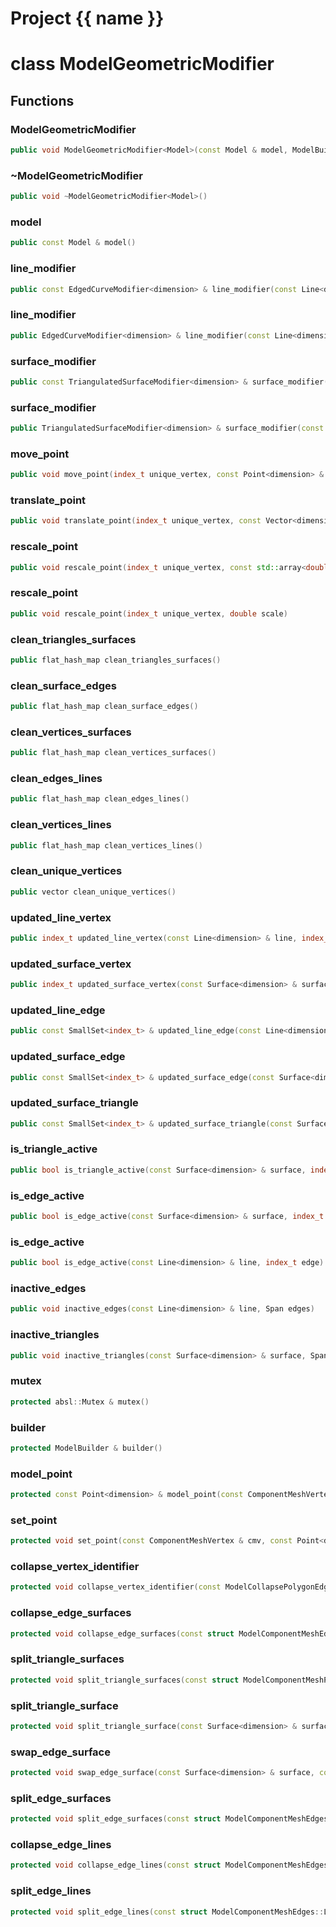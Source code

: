 <script setup>
import {useRoute} from 'vitepress'
const {path} = useRoute()
const tokens = path.split('/')
const words = tokens[2].split('-');
for (let i = 0; i < words.length; i++) {
    words[i] = words[i].charAt(0).toUpperCase() + words[i].slice(1);
    words[i] = words[i].replace('geode', 'Geode')
}
const name = words.join('-');
</script>
# Project {{ name }}

# class ModelGeometricModifier


## Functions

### ModelGeometricModifier

```cpp
public void ModelGeometricModifier<Model>(const Model & model, ModelBuilder & builder)
```


### ~ModelGeometricModifier

```cpp
public void ~ModelGeometricModifier<Model>()
```


### model

```cpp
public const Model & model()
```


### line_modifier

```cpp
public const EdgedCurveModifier<dimension> & line_modifier(const Line<dimension> & line)
```


### line_modifier

```cpp
public EdgedCurveModifier<dimension> & line_modifier(const Line<dimension> & line)
```


### surface_modifier

```cpp
public const TriangulatedSurfaceModifier<dimension> & surface_modifier(const Surface<dimension> & surface)
```


### surface_modifier

```cpp
public TriangulatedSurfaceModifier<dimension> & surface_modifier(const Surface<dimension> & surface)
```


### move_point

```cpp
public void move_point(index_t unique_vertex, const Point<dimension> & point)
```


### translate_point

```cpp
public void translate_point(index_t unique_vertex, const Vector<dimension> & translation)
```


### rescale_point

```cpp
public void rescale_point(index_t unique_vertex, const std::array<double, dimension> & scale)
```


### rescale_point

```cpp
public void rescale_point(index_t unique_vertex, double scale)
```


### clean_triangles_surfaces

```cpp
public flat_hash_map clean_triangles_surfaces()
```


### clean_surface_edges

```cpp
public flat_hash_map clean_surface_edges()
```


### clean_vertices_surfaces

```cpp
public flat_hash_map clean_vertices_surfaces()
```


### clean_edges_lines

```cpp
public flat_hash_map clean_edges_lines()
```


### clean_vertices_lines

```cpp
public flat_hash_map clean_vertices_lines()
```


### clean_unique_vertices

```cpp
public vector clean_unique_vertices()
```


### updated_line_vertex

```cpp
public index_t updated_line_vertex(const Line<dimension> & line, index_t vertex)
```


### updated_surface_vertex

```cpp
public index_t updated_surface_vertex(const Surface<dimension> & surface, index_t vertex)
```


### updated_line_edge

```cpp
public const SmallSet<index_t> & updated_line_edge(const Line<dimension> & line, index_t edge)
```


### updated_surface_edge

```cpp
public const SmallSet<index_t> & updated_surface_edge(const Surface<dimension> & surface, index_t edge)
```


### updated_surface_triangle

```cpp
public const SmallSet<index_t> & updated_surface_triangle(const Surface<dimension> & surface, index_t triangle)
```


### is_triangle_active

```cpp
public bool is_triangle_active(const Surface<dimension> & surface, index_t triangle)
```


### is_edge_active

```cpp
public bool is_edge_active(const Surface<dimension> & surface, index_t edge)
```


### is_edge_active

```cpp
public bool is_edge_active(const Line<dimension> & line, index_t edge)
```


### inactive_edges

```cpp
public void inactive_edges(const Line<dimension> & line, Span edges)
```


### inactive_triangles

```cpp
public void inactive_triangles(const Surface<dimension> & surface, Span triangles)
```


### mutex

```cpp
protected absl::Mutex & mutex()
```


### builder

```cpp
protected ModelBuilder & builder()
```


### model_point

```cpp
protected const Point<dimension> & model_point(const ComponentMeshVertex & cmv)
```


### set_point

```cpp
protected void set_point(const ComponentMeshVertex & cmv, const Point<dimension> & point)
```


### collapse_vertex_identifier

```cpp
protected void collapse_vertex_identifier(const ModelCollapsePolygonEdgeInfo<dimension> & info, const Point<dimension> & point)
```


### collapse_edge_surfaces

```cpp
protected void collapse_edge_surfaces(const struct ModelComponentMeshEdges::SurfaceEdges & surface_edges, const Point<dimension> & point, ModelCollapsePolygonEdgeInfo<dimension> & info)
```


### split_triangle_surfaces

```cpp
protected void split_triangle_surfaces(const struct ModelComponentMeshPolygons::SurfacePolygons & surface_polygons, const Point<dimension> & point, ModelSplitTriangleInfo<dimension> & info)
```


### split_triangle_surface

```cpp
protected void split_triangle_surface(const Surface<dimension> & surface, index_t triangle, const Point<dimension> & point, ModelSplitTriangleInfo<dimension> & info)
```


### swap_edge_surface

```cpp
protected void swap_edge_surface(const Surface<dimension> & surface, const PolygonEdge & edge, ModelSwapEdgeInfo<dimension> & info)
```


### split_edge_surfaces

```cpp
protected void split_edge_surfaces(const struct ModelComponentMeshEdges::SurfaceEdges & surface_edges, const Point<dimension> & point, ModelSplitPolygonEdgeInfo<dimension> & info)
```


### collapse_edge_lines

```cpp
protected void collapse_edge_lines(const struct ModelComponentMeshEdges::LineEdges & line_edges, const Point<dimension> & point, ModelCollapsePolygonEdgeInfo<dimension> & info)
```


### split_edge_lines

```cpp
protected void split_edge_lines(const struct ModelComponentMeshEdges::LineEdges & line_edges, const Point<dimension> & point, ModelSplitPolygonEdgeInfo<dimension> & info)
```




